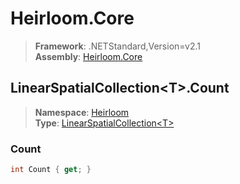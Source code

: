 # Heirloom.Core

> **Framework**: .NETStandard,Version=v2.1  
> **Assembly**: [Heirloom.Core][0]  

## LinearSpatialCollection\<T>.Count

> **Namespace**: [Heirloom][0]  
> **Type**: [LinearSpatialCollection\<T>][1]  

### Count

```cs
int Count { get; }
```

[0]: ../Heirloom.Core.md
[1]: Heirloom.LinearSpatialCollection[T].md
